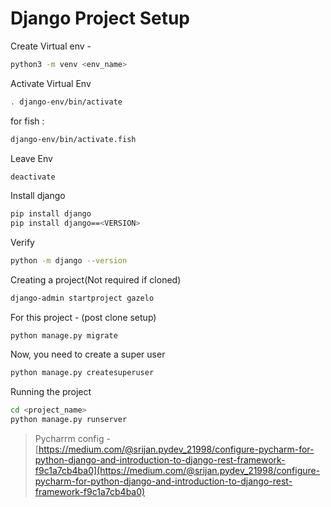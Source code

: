 Django Project Setup
====================

Create Virtual env -

```sh
python3 -m venv <env_name>
```

Activate Virtual Env

```sh
. django-env/bin/activate
```

for fish  :

```sh
django-env/bin/activate.fish
```

Leave Env

```sh
deactivate
```

Install django

```sh
pip install django
pip install django==<VERSION>
```

Verify
```sh
python -m django --version
```

Creating a project(Not required if cloned)

```sh
django-admin startproject gazelo
```

For this project - (post clone setup)  

```shell script
python manage.py migrate
```

Now, you need to create a super user
  
```sh
python manage.py createsuperuser
```

Running the project

```sh
cd <project_name>
python manage.py runserver
```

> Pycharrm config - [https://medium.com/@srijan.pydev_21998/configure-pycharm-for-python-django-and-introduction-to-django-rest-framework-f9c1a7cb4ba0](https://medium.com/@srijan.pydev_21998/configure-pycharm-for-python-django-and-introduction-to-django-rest-framework-f9c1a7cb4ba0)


